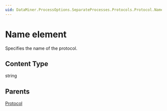 ```yaml
---
uid: DataMiner.ProcessOptions.SeparateProcesses.Protocols.Protocol.Name
---
```


# Name element

Specifies the name of the protocol.

## Content Type

string

## Parents

[Protocol](xref:DataMiner.ProcessOptions.SeparateProcesses.Protocols.Protocol)
